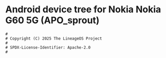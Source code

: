 # Android device tree for Nokia Nokia G60 5G (APO_sprout)

```
#
# Copyright (C) 2025 The LineageOS Project
#
# SPDX-License-Identifier: Apache-2.0
#
```
